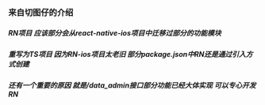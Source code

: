### 来自切图仔的介绍

##### RN项目  应该部分会从react-native-ios项目中迁移过部分的功能模块

##### 重写为TS项目  因为RN-ios项目太老旧  部分package.json中RN还是通过引入方式创建

##### 还有一个重要的原因  就是/data_admin接口部分功能已经大体实现  可以专心开发RN

